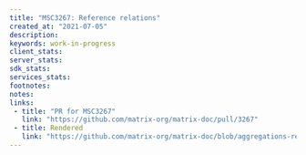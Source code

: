 ```yaml
---
title: "MSC3267: Reference relations"
created_at: "2021-07-05"
description:
keywords: work-in-progress
client_stats:
server_stats:
sdk_stats:
services_stats:
footnotes:
notes:
links:
 - title: "PR for MSC3267"
   link: "https://github.com/matrix-org/matrix-doc/pull/3267"
 - title: Rendered
   link: "https://github.com/matrix-org/matrix-doc/blob/aggregations-references/proposals/3267-reference-relations.md"
---
```

